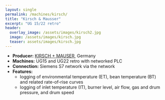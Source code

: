 ```yaml
---
layout: single
permalink: /machines/kirsch/
title: "Kirsch & Mausser"
excerpt: "UG 15/22 retro"
header:
  overlay_image: /assets/images/kirsch2.jpg
  image: /assets/images/kirsch.jpg
  teaser: assets/images/kirsch.jpg
---
```

* __Producer:__ [KIRSCH + MAUSER](https://www.kirschundmausser.de), Germany
* __Machines:__ UG15 and UG22 retro with networked PLC
* __Connection:__ Siemens S7 network via the network
* __Features:__
  - logging of environmental temperature (ET), bean temperature (BT) and related rate-of-rise curves
  - logging of inlet temperature (IT), burner level, air flow, gas and drum pressure, and drum speed